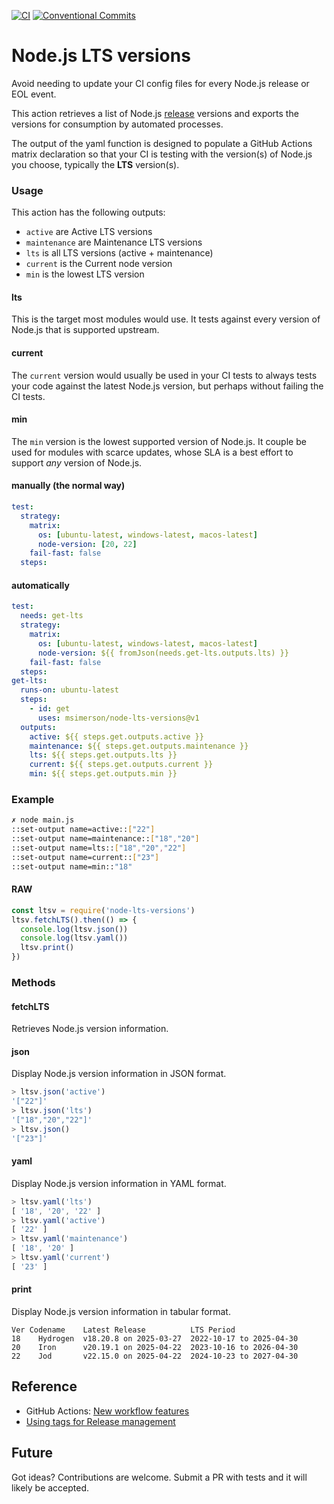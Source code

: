 [![CI](https://github.com/msimerson/node-lts-versions/actions/workflows/ci.yml/badge.svg)](https://github.com/msimerson/node-lts-versions/actions/workflows/ci.yml)
[![Conventional Commits](https://img.shields.io/badge/Conventional%20Commits-1.0.0-%23FE5196?logo=conventionalcommits&logoColor=white)](https://conventionalcommits.org)

# Node.js LTS versions

Avoid needing to update your CI config files for every Node.js release or EOL event.

This action retrieves a list of Node.js [release](https://nodejs.org/en/about/previous-releases) versions and exports the versions for consumption by automated processes.

The output of the yaml function is designed to populate a GitHub Actions matrix declaration so that your CI is testing with the version(s) of Node.js you choose, typically the **LTS** version(s).

### Usage

This action has the following outputs:

- `active` are Active LTS versions
- `maintenance` are Maintenance LTS versions
- `lts` is all LTS versions (active + maintenance)
- `current` is the Current node version
- `min` is the lowest LTS version

#### lts

This is the target most modules would use. It tests against every version of Node.js that is supported upstream.

#### current

The `current` version would usually be used in your CI tests to always tests your code against the latest Node.js version, but perhaps without failing the CI tests.

#### min

The `min` version is the lowest supported version of Node.js. It couple be used for modules with scarce updates, whose SLA is a best effort to support _any_ version of Node.js.

#### manually (the normal way)

```yaml
test:
  strategy:
    matrix:
      os: [ubuntu-latest, windows-latest, macos-latest]
      node-version: [20, 22]
    fail-fast: false
  steps:
```

#### automatically

```yaml
test:
  needs: get-lts
  strategy:
    matrix:
      os: [ubuntu-latest, windows-latest, macos-latest]
      node-version: ${{ fromJson(needs.get-lts.outputs.lts) }}
    fail-fast: false
  steps:
get-lts:
  runs-on: ubuntu-latest
  steps:
    - id: get
      uses: msimerson/node-lts-versions@v1
  outputs:
    active: ${{ steps.get.outputs.active }}
    maintenance: ${{ steps.get.outputs.maintenance }}
    lts: ${{ steps.get.outputs.lts }}
    current: ${{ steps.get.outputs.current }}
    min: ${{ steps.get.outputs.min }}
```

### Example

```sh
✗ node main.js
::set-output name=active::["22"]
::set-output name=maintenance::["18","20"]
::set-output name=lts::["18","20","22"]
::set-output name=current::["23"]
::set-output name=min::"18"
```

#### RAW

```js
const ltsv = require('node-lts-versions')
ltsv.fetchLTS().then(() => {
  console.log(ltsv.json())
  console.log(ltsv.yaml())
  ltsv.print()
})
```

### Methods

#### fetchLTS

Retrieves Node.js version information.

#### json

Display Node.js version information in JSON format.

```js
> ltsv.json('active')
'["22"]'
> ltsv.json('lts')
'["18","20","22"]'
> ltsv.json()
'["23"]'
```

#### yaml

Display Node.js version information in YAML format.

```js
> ltsv.yaml('lts')
[ '18', '20', '22' ]
> ltsv.yaml('active')
[ '22' ]
> ltsv.yaml('maintenance')
[ '18', '20' ]
> ltsv.yaml('current')
[ '23' ]
```

#### print

Display Node.js version information in tabular format.

```
Ver Codename    Latest Release          LTS Period
18    Hydrogen  v18.20.8 on 2025-03-27  2022-10-17 to 2025-04-30
20    Iron      v20.19.1 on 2025-04-22  2023-10-16 to 2026-04-30
22    Jod       v22.15.0 on 2025-04-22  2024-10-23 to 2027-04-30
```

## Reference

- GitHub Actions: [New workflow features](https://github.blog/changelog/2020-04-15-github-actions-new-workflow-features/)
- [Using tags for Release
  management](https://docs.github.com/en/enterprise-cloud@latest/actions/creating-actions/about-custom-actions#using-release-management-for-actions)

## Future

Got ideas? Contributions are welcome. Submit a PR with tests and it will likely be accepted.
